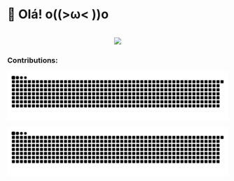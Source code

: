  # 👋 Olá! o((>ω< ))o
 
 <div align="center">
      <br>
      <img height="180em" src="https://github-readme-stats.vercel.app/api/top-langs/?username=alannaaaa&layout=compact&langs_count=7&bg_color=DEG,DA4453,89216B&title_color=fff&text_color=fff&hide_border=1"/> <br>
  </div>
  
 ### Contributions:

<!-- Snake padrão (modo claro) -->
![Snake animation](https://github.com/alannaaaa/alannaaaa/blob/output/github-snake.svg#gh-light-mode-only)

<!-- Snake com modo escuro -->
![Snake animation dark](https://github.com/alannaaaa/alannaaaa/blob/output/github-snake-dark.svg#gh-dark-mode-only)

  <!--![Snake animation](https://github.com/alannaaaa/alannaaaa/blob/output/github-contribution-grid-snake.svg)-->

<!--
**alannaaaa/alannaaaa** is a ✨ _special_ ✨ repository because its `README.md` (this file) appears on your GitHub profile.

Here are some ideas to get you started:

- 🔭 I’m currently working on ...
- 🌱 I’m currently learning ...
- 👯 I’m looking to collaborate on ...
- 🤔 I’m looking for help with ...
- 💬 Ask me about ...
- 📫 How to reach me: ...
- 😄 Pronouns: ...
- ⚡ Fun fact: ...
-->

